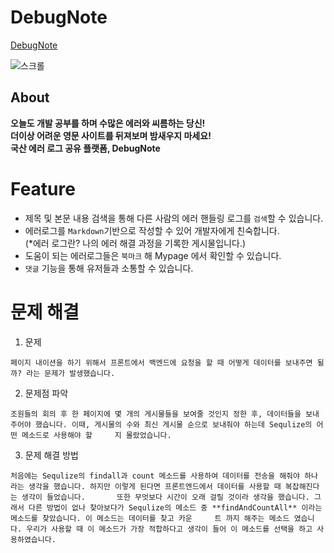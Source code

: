 # DebugNote

[DebugNote](http://debugnote-client.s3-website.ap-northeast-2.amazonaws.com/)

![스크롤](https://user-images.githubusercontent.com/71710671/163518396-d55ccabf-3a1e-46c8-bfa8-0c6e2e3d6f1f.gif)


## About

**오늘도 개발 공부를 하며 수많은 에러와 씨름하는 당신!** <br/>
**더이상 어려운 영문 사이트를 뒤져보며 밤새우지 마세요!** <br/>
**국산 에러 로그 공유 플랫폼, DebugNote** <br/>


# Feature

- 제목 및 본문 내용 검색을 통해 다른 사람의 에러 핸들링 로그를 `검색`할 수 있습니다.
- 에러로그를 `Markdown`기반으로 작성할 수 있어 개발자에게 친숙합니다.  
(*에러 로그란? 나의 에러 해결 과정을 기록한 게시물입니다.)
- 도움이 되는 에러로그들은 `북마크` 해 Mypage 에서 확인할 수 있습니다.
- `댓글` 기능을 통해 유저들과 소통할 수 있습니다.

# 문제 해결

  1. 문제
    
    페이지 내이션을 하기 위해서 프론트에서 백엔드에 요청을 할 때 어떻게 데이터를 보내주면 될까? 라는 문제가 발생했습니다.
    
  2. 문제점 파악
    
    조원들의 회의 후 한 페이지에 몇 개의 게시물들을 보여줄 것인지 정한 후, 데이터들을 보내주어야 했습니다. 이때, 게시물의 수와 최신 게시물 순으로 보내줘야 하는데 Sequlize의 어떤 메소드로 사용해야 할     지 몰랐었습니다.
    
  3. 문제 해결 방법
  
    처음에는 Sequlize의 findall과 count 메소드를 사용하여 데이터를 전송을 해줘야 하나 라는 생각을 했습니다. 하지만 이렇게 된다면 프론트엔드에서 데이터를 사용할 때 복잡해진다는 생각이 들었습니다.       또한 무엇보다 시간이 오래 걸릴 것이라 생각을 했습니다. 그래서 다른 방법이 없나 찾아보다가 Sequlize의 메소드 중 **findAndCountAll** 이라는 메소드를 찾았습니다. 이 메소드는 데이터를 찾고 카운     트 까지 해주는 메소드 였습니다. 우리가 사용할 때 이 메소드가 가장 적합하다고 생각이 들어 이 메소드를 선택을 하고 사용하였습니다.
